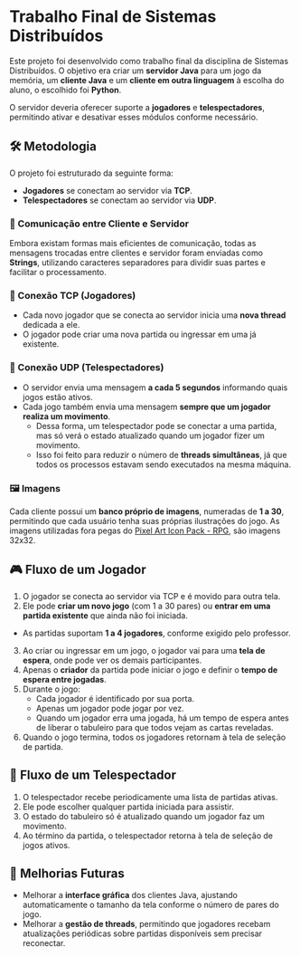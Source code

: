 # Trabalho Final de Sistemas Distribuídos  

Este projeto foi desenvolvido como trabalho final da disciplina de Sistemas Distribuídos. O objetivo era criar um **servidor Java** para um jogo da memória, um **cliente Java** e um **cliente em outra linguagem** à escolha do aluno, o escolhido foi **Python**.  

O servidor deveria oferecer suporte a **jogadores** e **telespectadores**, permitindo ativar e desativar esses módulos conforme necessário.  

## 🛠️ Metodologia  

O projeto foi estruturado da seguinte forma:  
- **Jogadores** se conectam ao servidor via **TCP**.  
- **Telespectadores** se conectam ao servidor via **UDP**.  

### 📩 Comunicação entre Cliente e Servidor  

Embora existam formas mais eficientes de comunicação, todas as mensagens trocadas entre clientes e servidor foram enviadas como **Strings**, utilizando caracteres separadores para dividir suas partes e facilitar o processamento.  

### 🔗 Conexão TCP (Jogadores)  

- Cada novo jogador que se conecta ao servidor inicia uma **nova thread** dedicada a ele.  
- O jogador pode criar uma nova partida ou ingressar em uma já existente.  

### 📡 Conexão UDP (Telespectadores)  

- O servidor envia uma mensagem **a cada 5 segundos** informando quais jogos estão ativos.  
- Cada jogo também envia uma mensagem **sempre que um jogador realiza um movimento**.
  - Dessa forma, um telespectador pode se conectar a uma partida, mas só verá o estado atualizado quando um jogador fizer um movimento.  
  - Isso foi feito para reduzir o número de **threads simultâneas**, já que todos os processos estavam sendo executados na mesma máquina.  

### 🖼️ Imagens  

Cada cliente possui um **banco próprio de imagens**, numeradas de **1 a 30**, permitindo que cada usuário tenha suas próprias ilustrações do jogo. As imagens utilizadas fora pegas do [Pixel Art Icon Pack - RPG](https://cainos.itch.io/pixel-art-icon-pack-rpg), são imagens 32x32.

## 🎮 Fluxo de um Jogador  

1. O jogador se conecta ao servidor via TCP e é movido para outra tela.  
2. Ele pode **criar um novo jogo** (com 1 a 30 pares) ou **entrar em uma partida existente** que ainda não foi iniciada.  
  - As partidas suportam **1 a 4 jogadores**, conforme exigido pelo professor.  
3. Ao criar ou ingressar em um jogo, o jogador vai para uma **tela de espera**, onde pode ver os demais participantes.  
4. Apenas o **criador** da partida pode iniciar o jogo e definir o **tempo de espera entre jogadas**.  
5. Durante o jogo:  
   - Cada jogador é identificado por sua porta.  
   - Apenas um jogador pode jogar por vez.  
   - Quando um jogador erra uma jogada, há um tempo de espera antes de liberar o tabuleiro para que todos vejam as cartas reveladas.  
6. Quando o jogo termina, todos os jogadores retornam à tela de seleção de partida.  

## 👀 Fluxo de um Telespectador  

1. O telespectador recebe periodicamente uma lista de partidas ativas.  
2. Ele pode escolher qualquer partida iniciada para assistir.  
3. O estado do tabuleiro só é atualizado quando um jogador faz um movimento.  
4. Ao término da partida, o telespectador retorna à tela de seleção de jogos ativos.  

## 📌 Melhorias Futuras  

- Melhorar a **interface gráfica** dos clientes Java, ajustando automaticamente o tamanho da tela conforme o número de pares do jogo.  
- Melhorar a **gestão de threads**, permitindo que jogadores recebam atualizações periódicas sobre partidas disponíveis sem precisar reconectar.  
